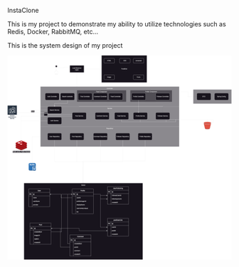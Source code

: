 InstaClone

This is my project to demonstrate my ability to utilize technologies such as Redis, Docker, RabbitMQ, etc...
 
This is the system design of my project

![SystemDesign](design/systemdesign.png)
